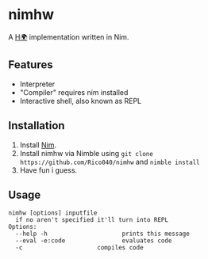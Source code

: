 # nimhw

A [H🌍](https://esolangs.org/wiki/H%F0%9F%8C%8D) implementation written in Nim.

## Features

* Interpreter
* "Compiler"
  requires nim installed
* Interactive shell, also known as REPL

## Installation

1. Install [Nim](https://nim-lang.org/install.html).
1. Install nimhw via Nimble using `git clone https://github.com/Rico040/nimhw` and `nimble install`
1. Have fun i guess.

## Usage
```
nimhw [options] inputfile
  if no aren't specified it'll turn into REPL
Options:
  --help -h                     prints this message
  --eval -e:code                evaluates code
  -c                     compiles code
  ```